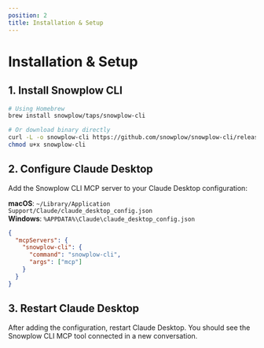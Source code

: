 ```yaml
---
position: 2
title: Installation & Setup
---
```


# Installation & Setup

## 1. Install Snowplow CLI

```bash
# Using Homebrew
brew install snowplow/taps/snowplow-cli

# Or download binary directly
curl -L -o snowplow-cli https://github.com/snowplow/snowplow-cli/releases/latest/download/snowplow-cli_linux_x86_64
chmod u+x snowplow-cli
```

## 2. Configure Claude Desktop

Add the Snowplow CLI MCP server to your Claude Desktop configuration:

**macOS**: `~/Library/Application Support/Claude/claude_desktop_config.json`  
**Windows**: `%APPDATA%\Claude\claude_desktop_config.json`

```json
{
  "mcpServers": {
    "snowplow-cli": {
      "command": "snowplow-cli",
      "args": ["mcp"]
    }
  }
}
```

## 3. Restart Claude Desktop

After adding the configuration, restart Claude Desktop. You should see the Snowplow CLI MCP tool connected in a new conversation.